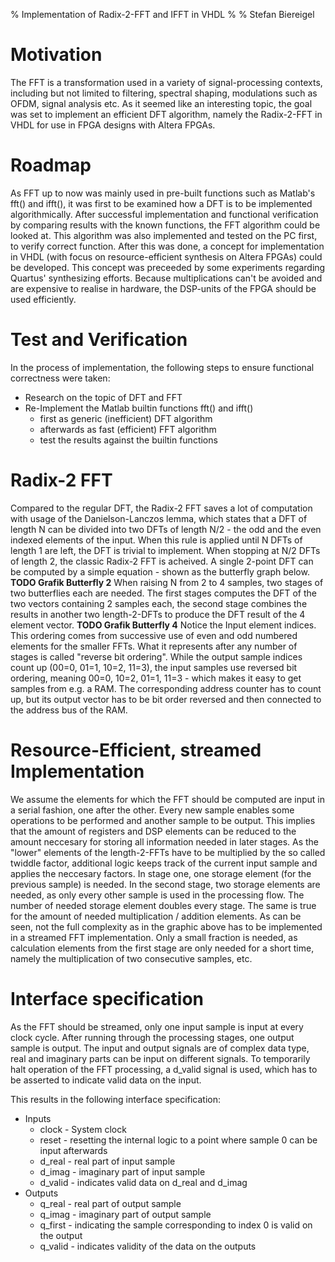% Implementation of Radix-2-FFT and IFFT in VHDL
%
% Stefan Biereigel

# Motivation
The FFT is a transformation used in a variety of signal-processing contexts, including but not limited to filtering, spectral shaping, modulations such as OFDM, signal analysis etc. As it seemed like an interesting topic, the goal was set to implement an efficient DFT algorithm, namely the Radix-2-FFT in VHDL for use in FPGA designs with Altera FPGAs.

# Roadmap
As FFT up to now was mainly used in pre-built functions such as Matlab's fft() and ifft(), it was first to be examined how a DFT is to be implemented algorithmically. After successful implementation and functional verification by comparing results with the known functions, the FFT algorithm could be looked at. This algorithm was also implemented and tested on the PC first, to verify correct function. After this was done, a concept for implementation in VHDL (with focus on resource-efficient synthesis on Altera FPGAs) could be developed.
This concept was preceeded by some experiments regarding Quartus' synthesizing efforts. Because multiplications can't be avoided and are expensive to realise in hardware, the DSP-units of the FPGA should be used efficiently.

# Test and Verification
In the process of implementation, the following steps to ensure functional correctness were taken:

* Research on the topic of DFT and FFT
* Re-Implement the Matlab builtin functions fft() and ifft()
    * first as generic (inefficient) DFT algorithm
    * afterwards as fast (efficient) FFT algorithm
    * test the results against the builtin functions

# Radix-2 FFT
Compared to the regular DFT, the Radix-2 FFT saves a lot of computation with usage of the Danielson-Lanczos lemma, which states that a DFT of length N can be divided into two DFTs of length N/2 - the odd and the even indexed elements of the input. When this rule is applied until N DFTs of length 1 are left, the DFT is trivial to implement. When stopping at N/2 DFTs of length 2, the classic Radix-2 FFT is acheived. A single 2-point DFT can be computed by a simple equation - shown as the butterfly graph below.
**TODO Grafik Butterfly 2**
When raising N from 2 to 4 samples, two stages of two butterflies each are needed. The first stages computes the DFT of the two vectors containing 2 samples each, the second stage combines the results in another two length-2-DFTs to produce the DFT result of the 4 element vector.
**TODO Grafik Butterfly 4**
Notice the Input element indices. This ordering comes from successive use of even and odd numbered elements for the smaller FFTs. What it represents after any number of stages is called "reverse bit ordering". While the output sample indices count up (00=0, 01=1, 10=2, 11=3), the input samples use reversed bit ordering, meaning 00=0, 10=2, 01=1, 11=3 - which makes it easy to get samples from e.g. a RAM. The corresponding address counter has to count up, but its output vector has to be bit order reversed and then connected to the address bus of the RAM.

# Resource-Efficient, streamed Implementation
We assume the elements for which the FFT should be computed are input in a serial fashion, one after the other. Every new sample enables some operations to be performed and another sample to be output. This implies that the amount of registers and DSP elements can be reduced to the amount neccesary for storing all information needed in later stages. As the "lower" elements of the length-2-FFTs have to be multiplied by the so called twiddle factor, additional logic keeps track of the current input sample and applies the neccesary factors. In stage one, one storage element (for the previous sample) is needed. In the second stage, two storage elements are needed, as only every other sample is used in the processing flow. The number of needed storage element doubles every stage. The same is true for the amount of needed multiplication / addition elements.
As can be seen, not the full complexity as in the graphic above has to be implemented in a streamed FFT implementation. Only a small fraction is needed, as calculation elements from the first stage are only needed for a short time, namely the multiplication of two consecutive samples, etc.

# Interface specification
As the FFT should be streamed, only one input sample is input at every clock cycle. After running through the processing stages, one output sample is output. The input and output signals are of complex data type, real and imaginary parts can be input on different signals. To temporarily halt operation of the FFT processing, a d\_valid signal is used, which has to be asserted to indicate valid data on the input.

This results in the following interface specification:

* Inputs
    * clock -		System clock
    * reset -		resetting the internal logic to a point where sample 0 can be input afterwards
    * d\_real -		real part of input sample
    * d\_imag -		imaginary part of input sample
    * d\_valid -	indicates valid data on d\_real and d\_imag
* Outputs
    * q\_real -		real part of output sample
    * q\_imag -		imaginary part of output sample
    * q\_first -	indicating the sample corresponding to index 0 is valid on the output
    * q\_valid -	indicates validity of the data on the outputs


